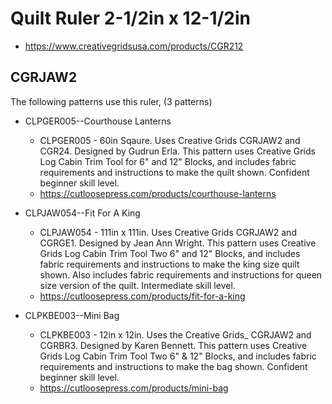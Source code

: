 # Quilt Ruler 2-1/2in x 12-1/2in
* https://www.creativegridsusa.com/products/CGR212

## CGRJAW2

The following patterns use this ruler, (3 patterns)

* CLPGER005--Courthouse Lanterns
	* CLPGER005 - 60in Sqaure. Uses Creative Grids CGRJAW2 and CGR24. Designed by Gudrun Erla. This pattern uses Creative Grids Log Cabin Trim Tool for 6" and 12" Blocks, and includes fabric requirements and instructions to make the quilt shown. Confident beginner skill level.
	* https://cutloosepress.com/products/courthouse-lanterns


* CLPJAW054--Fit  For A King
	* CLPJAW054 - 111in x 111in. Uses Creative Grids CGRJAW2 and CGRGE1. Designed by Jean Ann Wright. This pattern uses Creative Grids Log Cabin Trim Tool Two 6" and 12" Blocks, and includes fabric requirements and instructions to make the king size quilt shown. Also includes fabric requirements and instructions for queen size version of the quilt. Intermediate skill level.
	* https://cutloosepress.com/products/fit-for-a-king


* CLPKBE003--Mini Bag
	* CLPKBE003 - 12in x 12in. Uses the Creative Grids_ CGRJAW2 and CGRBR3. Designed by Karen Bennett. This pattern uses Creative Grids Log Cabin Trim Tool Two 6" & 12" Blocks, and includes fabric requirements and instructions to make the bag shown. Confident beginner skill level.
	* https://cutloosepress.com/products/mini-bag

